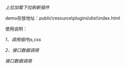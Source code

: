 ﻿*上拉加载下拉刷新插件*

demo存放地址：public\resource\plugins\dist\index.html

使用说明：

*1、调用插件js,css*

<script src='js/jquery-1.8.3.min.js' type="text/javascript"></script><!--jq的js,必调，1.8以上版本-->
<link rel="stylesheet" type="text/css" href="css/style.css" /><!--个人样式，自己写，可不必调用-->
<link rel="stylesheet" href="dist/dropload.css">  <!--插件样式,必须调用-->
<script src="dist/dropload.min.js"></script><!--插件js,必须调用-->

*2、接口数据调用*

<script>
$(function(){

    // dropload
    var dropload = $('.inner').dropload({
        domUp : {
            domClass   : 'dropload-up',
            domRefresh : '<div class="dropload-refresh">↓下拉刷新</div>',
            domUpdate  : '<div class="dropload-update">↑释放更新</div>',
            domLoad    : '<div class="dropload-load"><span class="loading"></span>加载中...</div>'
        },
        domDown : {
            domClass   : 'dropload-down',
            domRefresh : '<div class="dropload-refresh">↑上拉加载更多</div>',
            domLoad    : '<div class="dropload-load"><span class="loading"></span>加载中...</div>',
            domNoData  : '<div class="dropload-noData">暂无数据</div>'
        },
        //下拉刷新接口--数据调用
        loadUpFn : function(me){
            $.ajax({
                type: 'GET',
                url: 'json/update.json',
                dataType: 'json',
                success: function(data){
                	console.log(data)
                	var gayle=data.lists.length; //数据条数-- 判断需要
                	var result = '';
                	if(gayle>0){
                		for(var i = 0; i < data.lists.length; i++){
	                        result +=   '<a class="item opacity" href="'+data.lists[i].link+'">'
	                                        +'<img src="'+data.lists[i].pic+'" alt="">'
	                                        +'<h3>'+data.lists[i].title+'</h3>'
	                                        +'<span class="date">'+data.lists[i].date+'</span>'
	                                    +'</a>';
	                    }
                		if(gayle<6){ //数据条数达到屏幕高度判断 防止数据少时页面不断请求接口
                			// 锁定
	                        me.lock();
	                        // 无数据
	                        me.noData();
                		}
                		
                	}else{
                		// 锁定
                        me.lock();
                        // 无数据
                        me.noData();
                	}
                    
                    
                    // 为了测试，延迟1秒加载
                    setTimeout(function(){
                        $('.lists').html(result);
                        // 每次数据加载完，必须重置
                        dropload.resetload();
                    },1000);
                },
                error: function(xhr, type){
                    alert('Ajax error!');
                    // 即使加载出错，也得重置
                    dropload.resetload();
                }
            });
        },
        //下拉刷新接口--数据调用
        loadDownFn : function(me){
            $.ajax({
                type: 'GET',
                url: 'json/more.json',
                dataType: 'json',
                success: function(data){
                    console.log(data)
                	var gayle=data.lists.length; //数据条数长度 -- 判断需要
                	var result = '';
                	console.log(gayle)
                	if(gayle>0){
                		for(var i = 0; i < data.lists.length; i++){
	                        result +=   '<a class="item opacity" href="'+data.lists[i].link+'">'
	                                        +'<img src="'+data.lists[i].pic+'" alt="">'
	                                        +'<h3>'+data.lists[i].title+'</h3>'
	                                        +'<span class="date">'+data.lists[i].date+'</span>'
	                                    +'</a>';
	                    }
                		if(gayle<6){ //数据条数达到屏幕高度判断 防止数据少时页面不断请求接口
                			// 锁定
	                        me.lock();
	                        // 无数据
	                        me.noData();
                		}
                		
                	}else{
                		// 锁定
                        me.lock();
                        // 无数据
                        me.noData();
                	}
                    // 为了测试，延迟1秒加载
                    setTimeout(function(){
                        $('.lists').append(result);
                        // 每次数据加载完，必须重置
                        dropload.resetload();
                    },1000);
                },
                error: function(xhr, type){
                    alert('Ajax error!');
                    // 即使加载出错，也得重置
                    dropload.resetload();
                }
            });
        }
        
    });
});
</script>

*接口数据调用*